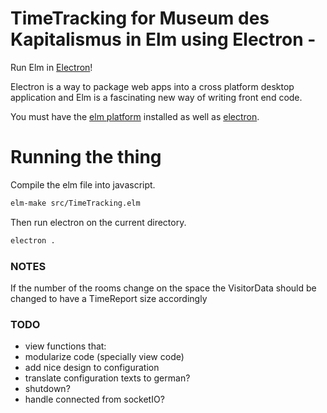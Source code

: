 # TimeTracking for Museum des Kapitalismus in Elm using Electron -

Run Elm in [Electron](http://electron.atom.io/)!

Electron is a way to package web apps into a cross platform desktop application and Elm is a fascinating new way of writing front end code.  

You must have the [elm platform](http://elm-lang.org/install) installed as well as [electron](http://electron.atom.io/).

# Running the thing
Compile the elm file into javascript.
```bash
elm-make src/TimeTracking.elm
```

Then run electron on the current directory.
```bash
electron .
```

### NOTES

If the number of the rooms change on the space the VisitorData should be changed to have a TimeReport size accordingly

### TODO
* view functions that:
* modularize code (specially view code)
* add nice design to configuration
* translate configuration texts to german?
* shutdown?
* handle connected from socketIO?
